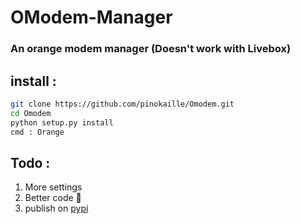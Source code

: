 # **OModem-Manager**
### An orange modem manager (Doesn't work with Livebox)


## **install :**
```bash
git clone https://github.com/pinokaille/Omodem.git
cd Omodem
python setup.py install
cmd : Orange
```
## **Todo :**

1. More settings
2. Better code 👀
3. publish on [pypi](https://pypi.org)
